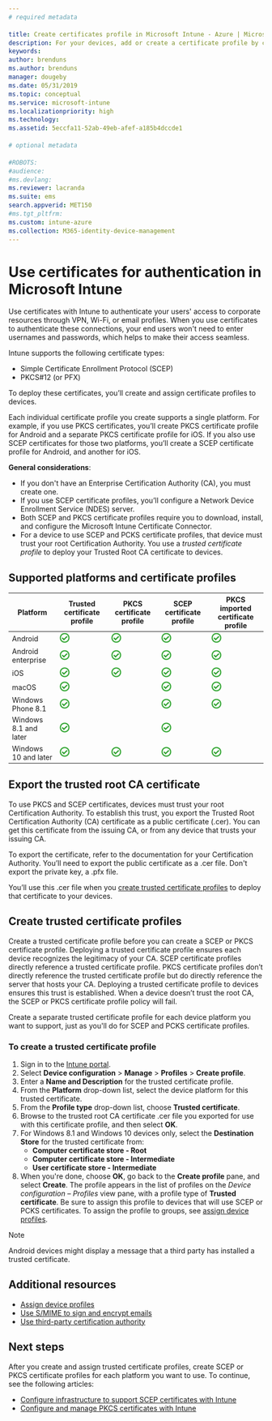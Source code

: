```yaml
---
# required metadata

title: Create certificates profile in Microsoft Intune - Azure | Microsoft Docs
description: For your devices, add or create a certificate profile by configuring SCEP or PKCS certificate environment, export the public certificate, create the profile in the Azure portal, and then assign SCEP or PKCS to the certificate profiles in Microsoft Intune in the Azure portal
keywords:
author: brenduns
ms.author: brenduns
manager: dougeby
ms.date: 05/31/2019
ms.topic: conceptual
ms.service: microsoft-intune
ms.localizationpriority: high
ms.technology:
ms.assetid: 5eccfa11-52ab-49eb-afef-a185b4dccde1

# optional metadata

#ROBOTS:
#audience:
#ms.devlang:
ms.reviewer: lacranda
ms.suite: ems
search.appverid: MET150
#ms.tgt_pltfrm:
ms.custom: intune-azure
ms.collection: M365-identity-device-management
---
```


# Use certificates for authentication in Microsoft Intune  

Use certificates with Intune to authenticate your users' access to corporate resources through VPN, Wi-Fi, or email profiles. When you use certificates to authenticate these connections, your end users won't need to enter usernames and passwords, which helps to make their access seamless.  

Intune supports the following certificate types:  

- Simple Certificate Enrollment Protocol (SCEP)  
- PKCS#12 (or PFX)  

To deploy these certificates, you’ll create and assign certificate profiles to devices.  

Each individual certificate profile you create supports a single platform. For example, if you use PKCS certificates, you’ll create PKCS certificate profile for Android and a separate PKCS certificate profile for iOS. If you also use SCEP certificates for those two platforms, you’ll create a SCEP certificate profile for Android, and another for iOS.  

**General considerations**:  
- If you don't have an Enterprise Certification Authority (CA), you must create one.  
- If you use SCEP certificate profiles, you’ll configure a Network Device Enrollment Service (NDES) server.  
- Both SCEP and PKCS certificate profiles require you to download, install, and configure the Microsoft Intune Certificate Connector.  
- For a device to use SCEP and PCKS certificate profiles, that device must trust your root Certification Authority. You use a *trusted certificate profile* to deploy your Trusted Root CA certificate to devices.  

## Supported platforms and certificate profiles  
| Platform              | Trusted certificate profile | PKCS certificate profile | SCEP certificate profile | PKCS imported certificate profile  |
|--|--|--|--|---|
| Android               | ![Supported](./media/certificates-configure/green_check.png) | ![Supported](./media/certificates-configure/green_check.png) | ![Supported](./media/certificates-configure/green_check.png)|  ![Supported](./media/certificates-configure/green_check.png) |
| Android enterprise    | ![Supported](./media/certificates-configure/green_check.png) | ![Supported](./media/certificates-configure/green_check.png) | ![Supported](./media/certificates-configure/green_check.png) | ![Supported](./media/certificates-configure/green_check.png) |
| iOS                   | ![Supported](./media/certificates-configure/green_check.png) | ![Supported](./media/certificates-configure/green_check.png) | ![Supported](./media/certificates-configure/green_check.png) | ![Supported](./media/certificates-configure/green_check.png) |
| macOS                 | ![Supported](./media/certificates-configure/green_check.png) |   |![Supported](./media/certificates-configure/green_check.png)|![Supported](./media/certificates-configure/green_check.png)|
| Windows Phone 8.1     |![Supported](./media/certificates-configure/green_check.png)  |  | ![Supported](./media/certificates-configure/green_check.png)| ![Supported](./media/certificates-configure/green_check.png) |
| Windows 8.1 and later |![Supported](./media/certificates-configure/green_check.png)  |  |![Supported](./media/certificates-configure/green_check.png) |   |
| Windows 10 and later  | ![Supported](./media/certificates-configure/green_check.png) | ![Supported](./media/certificates-configure/green_check.png) | ![Supported](./media/certificates-configure/green_check.png) | ![Supported](./media/certificates-configure/green_check.png) |

## Export the trusted root CA certificate  
To use PKCS and SCEP certificates, devices must trust your root Certification Authority. To establish this trust, you export the Trusted Root Certification Authority (CA) certificate as a public certificate (.cer). You can get this certificate from the issuing CA, or from any device that trusts your issuing CA.  

To export the certificate, refer to the documentation for your Certification Authority. You’ll need to export the public certificate as a .cer file.  Don't export the private key, a .pfx file.  

You’ll use this .cer file when you [create trusted certificate profiles](#create-trusted-certificate-profiles) to deploy that certificate to your devices.  

## Create trusted certificate profiles  
Create a trusted certificate profile before you can create a SCEP or PKCS certificate profile. Deploying a trusted certificate profile ensures each device recognizes the legitimacy of your CA. SCEP certificate profiles directly reference a trusted certificate profile. PKCS certificate profiles don’t directly reference the trusted certificate profile but do directly reference the server that hosts your CA. Deploying a trusted certificate profile to devices ensures this trust is established. When a device doesn’t trust the root CA, the SCEP or PKCS certificate profile policy will fail.  

Create a separate trusted certificate profile for each device platform you want to support, just as you'll do for SCEP and PCKS certificate profiles.  


### To create a trusted certificate profile  

1. Sign in to the [Intune portal](https://aka.ms/intuneportal).  
2. Select **Device configuration** > **Manage** > **Profiles** > **Create profile**.  
3. Enter a **Name and Description** for the trusted certificate profile.  
4. From the **Platform** drop-down list, select the device platform for this trusted certificate.  
5. From the **Profile type** drop-down list, choose **Trusted certificate**.  
6. Browse to the trusted root CA certificate .cer file you exported for use with this certificate profile, and then select **OK**.  
7. For Windows 8.1 and Windows 10 devices only, select the **Destination Store** for the trusted certificate from:  
   - **Computer certificate store - Root**
   - **Computer certificate store - Intermediate**
   - **User certificate store - Intermediate**
8. When you're done, choose **OK**, go back to the **Create profile** pane, and select **Create**.
The profile appears in the list of profiles on the *Device configuration – Profiles* view pane, with a profile type of **Trusted certificate**.  Be sure to assign this profile to devices that will use SCEP or PCKS certificates. To assign the profile to groups, see [assign device profiles](device-profile-assign.md).

> [!NOTE]  
> Android devices might display a message that a third party has installed a trusted certificate.  

## Additional resources  
- [Assign device profiles](device-profile-assign.md)  
- [Use S/MIME to sign and encrypt emails](certificates-s-mime-encryption-sign.md)  
- [Use third-party certification authority](certificate-authority-add-scep-overview.md)  

## Next steps  
After you create and assign trusted certificate profiles, create SCEP or PKCS certificate profiles for each platform you want to use. To continue, see the following articles:  
- [Configure infrastructure to support SCEP certificates with Intune](certificates-scep-configure.md)  
- [Configure and manage PKCS certificates with Intune](certficates-pfx-configure.md)  


